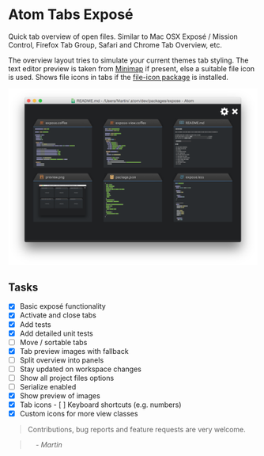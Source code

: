 # Atom Tabs Exposé

Quick tab overview of open files. Similar to Mac OSX Exposé / Mission Control, Firefox Tab Group, Safari and Chrome Tab Overview, etc.

The overview layout tries to simulate your current themes tab styling.
The text editor preview is taken from [Minimap](https://github.com/atom-minimap/minimap) if present, else a suitable file icon is used.
Shows file icons in tabs if the [file-icon package](https://github.com/DanBrooker/file-icons) is installed.

![expose-package](/screenshots/preview.png)

## Tasks

- [x] Basic exposé functionality
- [x] Activate and close tabs
- [x] Add tests
- [x] Add detailed unit tests
- [ ] Move / sortable tabs
- [x] Tab preview images with fallback
- [ ] Split overview into panels
- [ ] Stay updated on workspace changes
- [ ] Show all project files options
- [ ] Serialize enabled
- [x] Show preview of images
- [x] Tab icons
- [ ] Keyboard shortcuts (e.g. numbers)
- [x] Custom icons for more view classes

> Contributions, bug reports and feature requests are very welcome.

> &nbsp; &nbsp; _- Martin_
